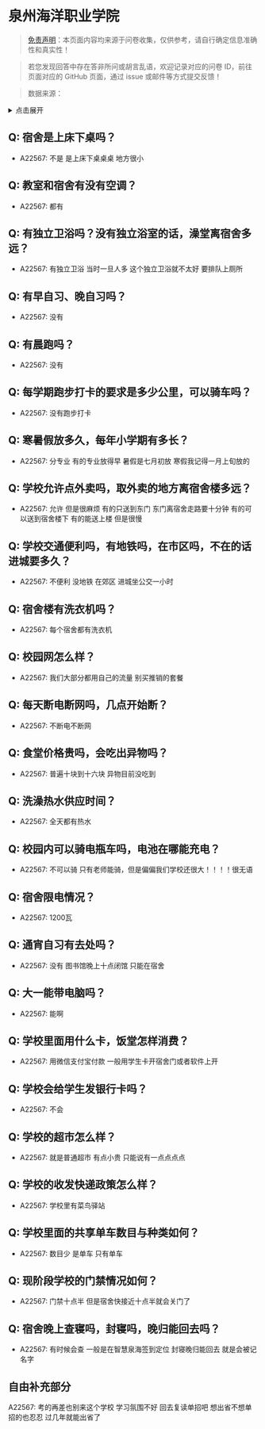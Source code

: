 # 泉州海洋职业学院

> [免责声明](https://colleges.chat/#_3)：本页面内容均来源于问卷收集，仅供参考，请自行确定信息准确性和真实性！

> 若您发现回答中存在答非所问或胡言乱语，欢迎记录对应的问卷 ID，前往页面对应的 GitHub 页面，通过 issue 或邮件等方式提交反馈！

> 数据来源：

<details><summary>点击展开</summary>
<ul>
<li>A22567: 匿名 (2024 年 06 月)</li>
</ul>
</details>

## Q: 宿舍是上床下桌吗？

- A22567: 不是 是上床下桌桌桌 地方很小

## Q: 教室和宿舍有没有空调？

- A22567: 都有

## Q: 有独立卫浴吗？没有独立浴室的话，澡堂离宿舍多远？

- A22567: 有独立卫浴 当时一旦人多 这个独立卫浴就不太好 要排队上厕所

## Q: 有早自习、晚自习吗？

- A22567: 没有

## Q: 有晨跑吗？

- A22567: 没有

## Q: 每学期跑步打卡的要求是多少公里，可以骑车吗？

- A22567: 没有跑步打卡

## Q: 寒暑假放多久，每年小学期有多长？

- A22567: 分专业 有的专业放得早 暑假是七月初放 寒假我记得一月上旬放的

## Q: 学校允许点外卖吗，取外卖的地方离宿舍楼多远？

- A22567: 允许 但是很麻烦 有的只送到东门 东门离宿舍走路要十分钟 有的可以送到宿舍楼下 有的能送上楼 但是很慢

## Q: 学校交通便利吗，有地铁吗，在市区吗，不在的话进城要多久？

- A22567: 不便利 没地铁 在郊区 进城坐公交一小时

## Q: 宿舍楼有洗衣机吗？

- A22567: 每个宿舍都有洗衣机

## Q: 校园网怎么样？

- A22567: 我们大部分都用自己的流量 别买推销的套餐

## Q: 每天断电断网吗，几点开始断？

- A22567: 不断电不断网

## Q: 食堂价格贵吗，会吃出异物吗？

- A22567: 普遍十块到十六块 异物目前没吃到

## Q: 洗澡热水供应时间？

- A22567: 全天都有热水

## Q: 校园内可以骑电瓶车吗，电池在哪能充电？

- A22567: 不可以骑 只有老师能骑，但是偏偏我们学校还很大！！！！很无语

## Q: 宿舍限电情况？

- A22567: 1200瓦

## Q: 通宵自习有去处吗？

- A22567: 没有 图书馆晚上十点闭馆 只能在宿舍

## Q: 大一能带电脑吗？

- A22567: 能啊

## Q: 学校里面用什么卡，饭堂怎样消费？

- A22567: 用微信支付宝付款 一般用学生卡开宿舍门或者软件上开

## Q: 学校会给学生发银行卡吗？

- A22567: 不会

## Q: 学校的超市怎么样？

- A22567: 就是普通超市 有点小贵 只能说有一点点点点

## Q: 学校的收发快递政策怎么样？

- A22567: 学校里有菜鸟驿站

## Q: 学校里面的共享单车数目与种类如何？

- A22567: 数目少 是单车 只有单车

## Q: 现阶段学校的门禁情况如何？

- A22567: 门禁十点半 但是宿舍快接近十点半就会关门了

## Q: 宿舍晚上查寝吗，封寝吗，晚归能回去吗？

- A22567: 有时候会查 一般是在智慧泉海签到定位 封寝晚归能回去 就是会被记名字

## 自由补充部分

A22567: 考的再差也别来这个学校 学习氛围不好 回去复读单招吧 想出省不想单招的也忍忍 过几年就能出省了